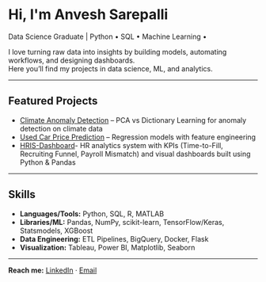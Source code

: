 #  Hi, I'm Anvesh Sarepalli  

 Data Science Graduate | Python • SQL • Machine Learning • 

I love turning raw data into insights by building models, automating workflows, and designing dashboards.  
Here you’ll find my projects in data science, ML, and analytics.  

---

## Featured Projects
- [Climate Anomaly Detection](https://github.com/anveshsarepalli21/climate-anomaly-detection) – PCA vs Dictionary Learning for anomaly detection on climate data
- [Used Car Price Prediction](https://github.com/anveshsarepalli21/used-car-price-prediction) – Regression models with feature engineering
- [HRIS-Dashboard](https://github.com/anveshsarepalli21/HRIS-Dashboard)- HR analytics system with KPIs (Time-to-Fill, Recruiting Funnel, Payroll Mismatch) and visual dashboards built using Python & Pandas
<!-- - [Stock Price Prediction](https://github.com/anveshsarepalli21/stock-price-prediction) – ARIMA, GARCH, and KNN models to forecast Google stock -->
<!-- - [MNIST Digit Classifier](https://github.com/anveshsarepalli21/mnist-digit-classifier) – CNN-based digit recognition (0–9) -->
<!--  - [Spotify Data Engineering](https://github.com/anveshsarepalli21/spotify-data-engineering) – ETL pipeline into BigQuery with dashboards -->
 <!-- - [HRIS Analytics](https://github.com/anveshsarepalli21/hris-analytics) – Business-focused analytics for recruitment processes -->

---

##  Skills
- **Languages/Tools:** Python, SQL, R, MATLAB  
- **Libraries/ML:** Pandas, NumPy, scikit-learn, TensorFlow/Keras, Statsmodels, XGBoost  
- **Data Engineering:** ETL Pipelines, BigQuery, Docker, Flask  
- **Visualization:** Tableau, Power BI, Matplotlib, Seaborn  

---

 **Reach me:** [LinkedIn](https://linkedin.com/in/shanmukh-anvesh-sarepalli) · [Email](mailto:asarepalli01@gmail.com)  
